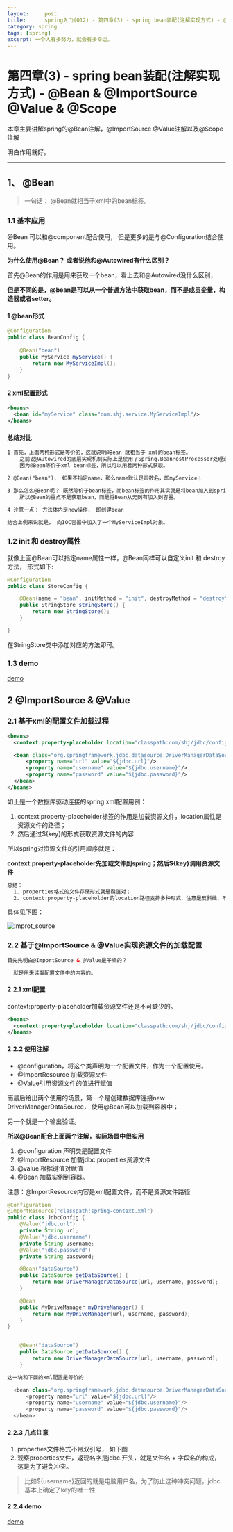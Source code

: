 ```yaml
---
layout:     post
title:      spring入门(012) - 第四章(3) - spring bean装配(注解实现方式) - @Bean & @ImportSource @Value & @Scope
category: spring
tags: [spring]
excerpt: 一个人有多努力，就会有多幸运。
---
```


第四章(3) - spring bean装配(注解实现方式) - @Bean & @ImportSource @Value & @Scope
=======================================

本章主要讲解spring的@Bean注解，@ImportSource @Value注解以及@Scope注解

明白作用就好。

--------------------------------------

1、 @Bean
---------------------------------------

> 一句话： @Bean就相当于xml中的bean标签。

### 1.1 基本应用

@Bean 可以和@component配合使用， 但是更多的是与@Configuration结合使用。

**为什么使用@Bean？ 或者说他和@Autowired有什么区别？**

首先@Bean的作用是用来获取一个bean，看上去和@Autowired没什么区别，

**但是不同的是，@bean是可以从一个普通方法中获取bean，而不是成员变量，构造器或者setter。**

#### 1 @bean形式

```java
@Configuration
public class BeanConfig {
	
	@Bean("bean")
	public MyService myService() {
		return new MyServiceImpl();
	}
}
```

#### 2 xml配置形式

```xml
<beans>
  <bean id="myService" class="com.shj.service.MyServiceImpl"/>
</beans>
```

#### 总结对比

```html
1 首先，上面两种形式是等价的，这就说明@Bean 就相当于 xml的bean标签。
    之前说@Autowired的底层实现机制实际上是使用了Spring.BeanPostProcessor处理逻辑，所以Processor不能用@Autowired获取。
    因为@Bean等价于xml bean标签，所以可以用着两种形式获取。

2 @Bean("bean")， 如果不指定name，那么name默认是函数名，即myService；

3 那么怎么@Bean呢？ 既然等价于bean标签，而bean标签的作用其实就是将bean加入到spring容器中，所以@Bean作用相同。
    所以@Bean的重点不是获取bean，而是将Bean从无到有加入到容器。

4 注意一点： 方法体内是new操作， 即创建bean

结合上例来说就是， 向IOC容器中加入了一个MyServiceImpl对象。

```

### 1.2 init 和 destroy属性

就像上面@Bean可以指定name属性一样，@Bean同样可以自定义init 和 destroy方法， 形式如下:

```java
@Configuration
public class StoreConfig {

	@Bean(name = "bean", initMethod = "init", destroyMethod = "destroy")
	public StringStore stringStore() {
		return new StringStore();
	}

}
```

在StringStore类中添加对应的方法即可。

### 1.3 demo

[demo](https://github.com/hunzino1/spring_round_one/tree/master/muke/cheapter4_bean)


2 @ImportSource & @Value
-------------------------------------------

### 2.1 基于xml的配置文件加载过程

```xml
<beans>
  <context:property-placeholder location="classpath:com/shj/jdbc/config/jdbc.properties"/>

  <bean class="org.springframework.jdbc.datasource.DriverManagerDataSource">
      <property name="url" value="${jdbc.url}"/>
      <property name="username" value="${jdbc.username}"/>
      <property name="password" value="${jdbc.password}"/>
  </bean>
</beans>
```

如上是一个数据库驱动连接的spring xml配置用例：

1. context:property-placeholder标签的作用是加载资源文件，location属性是资源文件的路径；
2. 然后通过${key}的形式获取资源文件的内容

所以spring对资源文件的引用顺序就是： 

**context:property-placeholder先加载文件到spring；然后${key}调用资源文件**

```html
总结：
  1. properties格式的文件存储形式就是键值对；
  2. context:property-placeholder的location路径支持多种形式，注意是反斜线，不是点调用。
```

具体见下图：

![improt_source](https://hunzino1.github.io/assets/images/2019/spring/import_source.png)

### 2.2 基于@ImportSource & @Value实现资源文件的加载配置

```html
首先先明白@ImportSource & @Value是干嘛的？

  就是用来读取配置文件中的内容的。
```

#### 2.2.1 xml配置

context:property-placeholder加载资源文件还是不可缺少的。

```xml
<beans>
  <context:property-placeholder location="classpath:com/shj/jdbc/config/jdbc.properties"/>
</beans>
```

#### 2.2.2 使用注解

- @configuration，将这个类声明为一个配置文件，作为一个配置使用。
- @ImportResource 加载资源文件
- @Value引用资源文件的值进行赋值

而最后给出两个使用的场景，第一个是创建数据库连接new DriverManagerDataSource， 使用@Bean可以加载到容器中；

另一个就是一个输出验证。

**所以@Bean配合上面两个注解，实际场景中很实用**

1. @configuration 声明类是配置文件
2. @ImportResource 加载jdbc.properties资源文件
3. @value 根据键值对赋值
4. @Bean 加载实例到容器。

注意：@ImportResource内容是xml配置文件，而不是资源文件路径

```java
@Configuration
@ImportResource("classpath:spring-context.xml")
public class JdbcConfig {
    @Value("jdbc.url")
    private String url;
    @Value("jdbc.username")
    private String username;
    @Value("jdbc.password")
    private String password;

    @Bean("dataSource")
    public DataSource getDataSource() {
        return new DriverManagerDataSource(url, username, password);
    }

    @Bean
    public MyDriveManager myDriveManager() {
        return new MyDriveManager(url, username, password);
    }
}


    @Bean("dataSource")
    public DataSource getDataSource() {
        return new DriverManagerDataSource(url, username, password);
    }

这一块和下面的xml配置是等价的

  <bean class="org.springframework.jdbc.datasource.DriverManagerDataSource">
      <property name="url" value="${jdbc.url}"/>
      <property name="username" value="${jdbc.username}"/>
      <property name="password" value="${jdbc.password}"/>
  </bean>

```

#### 2.2.3 几点注意

1. properties文件格式不带双引号， 如下图
2. 观察properties文件，返现名字是jdbc.开头，就是文件名 + 字段名的构成，这是为了避免冲突。
> 比如${username}返回的就是电脑用户名，为了防止这种冲突问题，jdbc.基本上确定了key的唯一性 

#### 2.2.4 demo

[demo](https://github.com/hunzino1/spring_round_one/tree/master/muke/cheapter4_bean/src/main/java/com/shj/jdbc/config)
